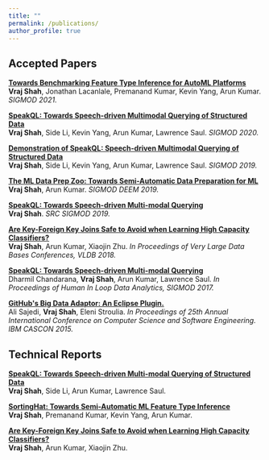 ```yaml
---
title: ""
permalink: /publications/
author_profile: true
---
```


## Accepted Papers

<b>[Towards Benchmarking Feature Type Inference for AutoML Platforms](https://adalabucsd.github.io/papers/2021_SortingHat_SIGMOD.pdf)</b> <br>
<b>Vraj Shah</b>, Jonathan Lacanlale, Premanand Kumar, Kevin Yang, Arun Kumar.<i> SIGMOD 2021.</i>

<b>[SpeakQL: Towards Speech-driven Multimodal Querying of Structured Data](https://adalabucsd.github.io/papers/2020_SpeakQL_SIGMOD.pdf)</b> <br>
<b>Vraj Shah</b>, Side Li, Kevin Yang, Arun Kumar, Lawrence Saul.<i> SIGMOD 2020.</i>

<b>[Demonstration of SpeakQL: Speech-driven Multimodal Querying of Structured Data](https://pvn25.github.io//files/2019_SpeakQL_SIGMOD.pdf)</b> <br>
<b>Vraj Shah</b>, Side Li, Kevin Yang, Arun Kumar, Lawrence Saul.<i> SIGMOD 2019.</i>

<b>[The ML Data Prep Zoo: Towards Semi-Automatic Data Preparation for ML](https://pvn25.github.io//files/2019_DataPrepZoo_DEEM.pdf)</b> <br>
<b>Vraj Shah</b>, Arun Kumar.<i> SIGMOD DEEM 2019.</i>

<b>[SpeakQL: Towards Speech-driven Multi-modal Querying](https://pvn25.github.io//files/SRC_SIGMOD.pdf)</b> <br>
<b>Vraj Shah</b>.<i> SRC SIGMOD 2019.</i>

<b>[Are Key-Foreign Key Joins Safe to Avoid when Learning High Capacity Classifiers?](https://adalabucsd.github.io/papers/2018_Hamlet_VLDB.pdf)</b> <br>
<b>Vraj Shah</b>, Arun Kumar, Xiaojin Zhu. <i> In Proceedings of Very Large Data Bases Conferences, VLDB 2018.</i>

<b>[SpeakQL: Towards Speech-driven Multi-modal Querying](https://adalabucsd.github.io/papers/2017_SpeakQL_HILDA.pdf)</b> <br>
Dharmil Chandarana, <b>Vraj Shah</b>, Arun Kumar, Lawrence Saul.<i> In Proceedings of Human In Loop Data Analytics, SIGMOD 2017.</i>

<b>[GitHub's Big Data Adaptor: An Eclipse Plugin.](https://dl.acm.org/citation.cfm?id=2886490)</b> <br>
Ali Sajedi, <b>Vraj Shah</b>, Eleni Stroulia. <i>In Proceedings of 25th Annual International Conference on Computer Science and Software Engineering. IBM CASCON 2015.</i>


## Technical Reports

<b>[SpeakQL: Towards Speech-driven Multi-modal Querying of Structured Data](https://adalabucsd.github.io/papers/TR_2020_SpeakQL.pdf)</b> <br>
<b>Vraj Shah</b>, Side Li, Arun Kumar, Lawrence Saul.

<b>[SortingHat: Towards Semi-Automatic ML Feature Type Inference](https://adalabucsd.github.io/papers/TR_2020_SortingHat.pdf)</b> <br>
<b>Vraj Shah</b>,  Premanand Kumar, Kevin Yang, Arun Kumar.

<b>[Are Key-Foreign Key Joins Safe to Avoid when Learning High Capacity Classifiers?](https://pvn25.github.io//files/TR_2017_HamletPlusPlus.pdf)</b> <br>
<b>Vraj Shah</b>, Arun Kumar, Xiaojin Zhu. 
